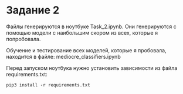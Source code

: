 # Задание 2

Файлы генерируются в ноутбуке Task_2.ipynb. Они генерируются с помощью модели с наибольшим скором из всех, которые я попробовала. 

Обучение и тестирование всех моделей, которые я пробовала, находится в файле: mediocre_classifiers.ipynb

Перед запуском ноутбука нужно установить зависимости из файла requirements.txt:

```
pip3 install -r requirements.txt
``` 

